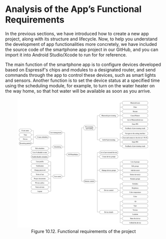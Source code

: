 # Analysis of the App’s Functional Requirements

In the previous sections, we have introduced how to create a new app
project, along with its structure and lifecycle. Now, to help you
understand the development of app functionalities more concretely, we
have included the source code of the smartphone app project in our
GitHub, and you can import it into Android Studio/Xcode to run for for
reference.

The main function of the smartphone app is to configure devices
developed based on Espressif's chips and modules to a designated router,
and send commands through the app to control these devices, such as
smart lights and sensors. Another function is to set the device status
at a specified time using the scheduling module, for example, to turn on
the water heater on the way home, so that hot water will be available as
soon as you arrive.

<figure align="center">
    <img src="../../Pics/D10Z/10-12.jpg">
    <figcaption>Figure 10.12. Functional requirements of the project</figcaption>
</figure>
